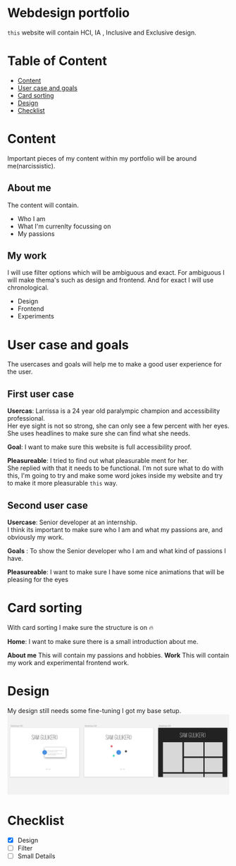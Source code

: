 # Webdesign portfolio
`this` website will contain HCI, IA , Inclusive and Exclusive design.

# Table of Content
- [Content](#content)
- [User case and goals](#user-case-and-goals)
- [Card sorting](#card-sorting)
- [Design](#design)
- [Checklist](#checklist)


# Content
Important pieces of my content within my portfolio will be around me(narcissistic).

## About me
The content will contain.
- Who I am
- What I'm currenlty focussing on
- My passions

## My work
I will use filter options which will be ambiguous and exact. For ambiguous I will make thema's such as design and frontend. And for exact I will use chronological.

- Design
- Frontend
- Experiments

# User case and goals
The usercases and goals will help me to make a good user experience for the user.
## First user case
**Usercas**: Larrissa is a 24 year old paralympic champion and accessibility professional.  
Her eye sight is not so strong, she can only see a few percent with her eyes.  
She uses headlines to make sure she can find what she needs.

**Goal**: I want to make sure this website is full accessibility proof.

**Pleasureable**: I tried to find out what pleasurable ment for her.  
She replied with that it needs to be functional. I'm not sure  what to do with this, I'm going to try and make some  word jokes inside my website and try to make it more pleasurable `this` way.

## Second user case
**Usercase**: Senior developer at an internship.  
I think its important to make sure who I am and what my  passions are, and obviously my work.

**Goals** : To show the Senior developer who I am and what kind of passions I have.

**Pleasureable**: I want to make sure I have some nice animations that will be pleasing for the eyes

# Card sorting
With card sorting I make sure the structure is on :fire:

**Home**:
I want to make sure there is a small introduction about me.

**About me** This will contain my passions and hobbies.
**Work** This will contain my work and experimental frontend work.

# Design
My design still needs some fine-tuning
I got my base setup.
![design](design.png)

# Checklist
- [x] Design
- [ ] Filter
- [ ] Small Details
